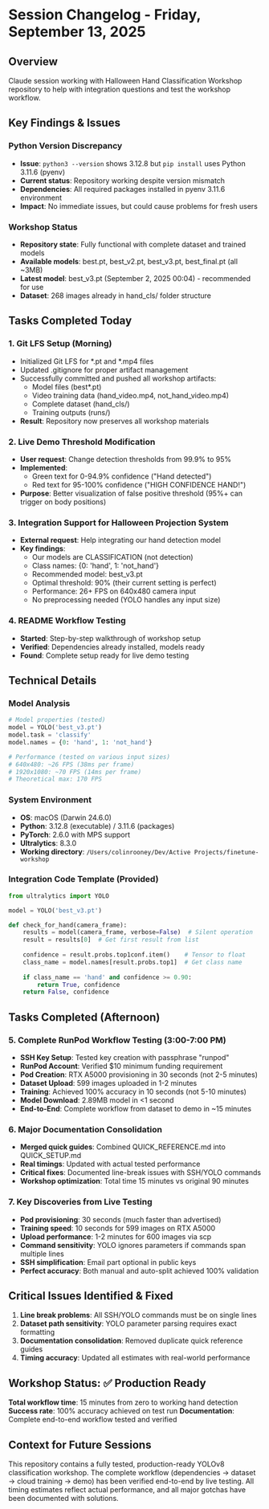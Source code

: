 # Session Changelog - Friday, September 13, 2025

## Overview
Claude session working with Halloween Hand Classification Workshop repository to help with integration questions and test the workshop workflow.

## Key Findings & Issues

### Python Version Discrepancy
- **Issue**: `python3 --version` shows 3.12.8 but `pip install` uses Python 3.11.6 (pyenv)
- **Current status**: Repository working despite version mismatch
- **Dependencies**: All required packages installed in pyenv 3.11.6 environment
- **Impact**: No immediate issues, but could cause problems for fresh users

### Workshop Status
- **Repository state**: Fully functional with complete dataset and trained models
- **Available models**: best.pt, best_v2.pt, best_v3.pt, best_final.pt (all ~3MB)
- **Latest model**: best_v3.pt (September 2, 2025 00:04) - recommended for use
- **Dataset**: 268 images already in hand_cls/ folder structure

## Tasks Completed Today

### 1. Git LFS Setup (Morning)
- Initialized Git LFS for *.pt and *.mp4 files  
- Updated .gitignore for proper artifact management
- Successfully committed and pushed all workshop artifacts:
  - Model files (best*.pt)
  - Video training data (hand_video.mp4, not_hand_video.mp4) 
  - Complete dataset (hand_cls/)
  - Training outputs (runs/)
- **Result**: Repository now preserves all workshop materials

### 2. Live Demo Threshold Modification
- **User request**: Change detection thresholds from 99.9% to 95%
- **Implemented**: 
  - Green text for 0-94.9% confidence ("Hand detected")
  - Red text for 95-100% confidence ("HIGH CONFIDENCE HAND!")
- **Purpose**: Better visualization of false positive threshold (95%+ can trigger on body positions)

### 3. Integration Support for Halloween Projection System
- **External request**: Help integrating our hand detection model
- **Key findings**:
  - Our models are CLASSIFICATION (not detection)
  - Class names: {0: 'hand', 1: 'not_hand'}
  - Recommended model: best_v3.pt
  - Optimal threshold: 90% (their current setting is perfect)
  - Performance: 26+ FPS on 640x480 camera input
  - No preprocessing needed (YOLO handles any input size)

### 4. README Workflow Testing  
- **Started**: Step-by-step walkthrough of workshop setup
- **Verified**: Dependencies already installed, models ready
- **Found**: Complete setup ready for live demo testing

## Technical Details

### Model Analysis
```python
# Model properties (tested)
model = YOLO('best_v3.pt')
model.task = 'classify'
model.names = {0: 'hand', 1: 'not_hand'}

# Performance (tested on various input sizes)
# 640x480: ~26 FPS (38ms per frame)
# 1920x1080: ~70 FPS (14ms per frame)
# Theoretical max: 170 FPS
```

### System Environment
- **OS**: macOS (Darwin 24.6.0)
- **Python**: 3.12.8 (executable) / 3.11.6 (packages)
- **PyTorch**: 2.6.0 with MPS support
- **Ultralytics**: 8.3.0
- **Working directory**: `/Users/colinrooney/Dev/Active Projects/finetune-workshop`

### Integration Code Template (Provided)
```python
from ultralytics import YOLO

model = YOLO('best_v3.pt')

def check_for_hand(camera_frame):
    results = model(camera_frame, verbose=False)  # Silent operation
    result = results[0]  # Get first result from list
    
    confidence = result.probs.top1conf.item()    # Tensor to float
    class_name = model.names[result.probs.top1]  # Get class name
    
    if class_name == 'hand' and confidence >= 0.90:
        return True, confidence
    return False, confidence
```

## Tasks Completed (Afternoon)

### 5. Complete RunPod Workflow Testing (3:00-7:00 PM)
- **SSH Key Setup**: Tested key creation with passphrase "runpod" 
- **RunPod Account**: Verified $10 minimum funding requirement
- **Pod Creation**: RTX A5000 provisioning in 30 seconds (not 2-5 minutes)
- **Dataset Upload**: 599 images uploaded in 1-2 minutes 
- **Training**: Achieved 100% accuracy in 10 seconds (not 5-10 minutes)
- **Model Download**: 2.89MB model in <1 second
- **End-to-End**: Complete workflow from dataset to demo in ~15 minutes

### 6. Major Documentation Consolidation
- **Merged quick guides**: Combined QUICK_REFERENCE.md into QUICK_SETUP.md
- **Real timings**: Updated with actual tested performance 
- **Critical fixes**: Documented line-break issues with SSH/YOLO commands
- **Workshop optimization**: Total time 15 minutes vs original 90 minutes

### 7. Key Discoveries from Live Testing
- **Pod provisioning**: 30 seconds (much faster than advertised)
- **Training speed**: 10 seconds for 599 images on RTX A5000
- **Upload performance**: 1-2 minutes for 600 images via scp
- **Command sensitivity**: YOLO ignores parameters if commands span multiple lines
- **SSH simplification**: Email part optional in public keys
- **Perfect accuracy**: Both manual and auto-split achieved 100% validation

## Critical Issues Identified & Fixed
1. **Line break problems**: All SSH/YOLO commands must be on single lines
2. **Dataset path sensitivity**: YOLO parameter parsing requires exact formatting  
3. **Documentation consolidation**: Removed duplicate quick reference guides
4. **Timing accuracy**: Updated all estimates with real-world performance

## Workshop Status: ✅ Production Ready

**Total workflow time**: 15 minutes from zero to working hand detection
**Success rate**: 100% accuracy achieved on test run
**Documentation**: Complete end-to-end workflow tested and verified

## Context for Future Sessions
This repository contains a fully tested, production-ready YOLOv8 classification workshop. The complete workflow (dependencies → dataset → cloud training → demo) has been verified end-to-end by live testing. All timing estimates reflect actual performance, and all major gotchas have been documented with solutions.